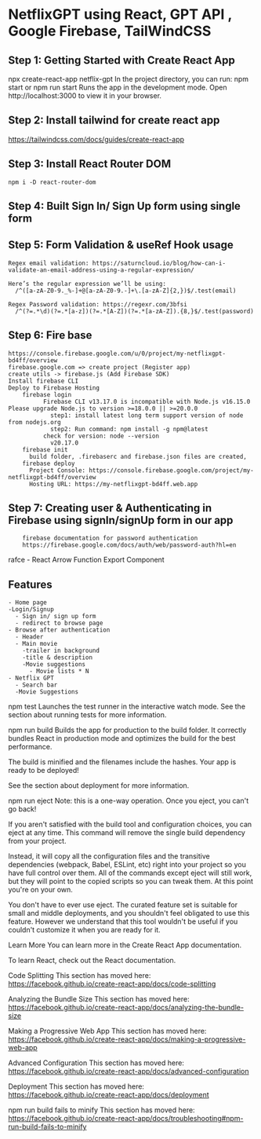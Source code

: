 # NetflixGPT using React, GPT API , Google Firebase, TailWindCSS
## Step 1: Getting Started with Create React App
  npx create-react-app netflix-gpt
  In the project directory, you can run: npm start or npm run start
  Runs the app in the development mode.
  Open http://localhost:3000 to view it in your browser.

## Step 2: Install tailwind for create react app
   https://tailwindcss.com/docs/guides/create-react-app

## Step 3: Install React Router DOM
    npm i -D react-router-dom

## Step 4: Built Sign In/ Sign Up form using single form

## Step 5: Form Validation & useRef Hook usage
    Regex email validation: https://saturncloud.io/blog/how-can-i-validate-an-email-address-using-a-regular-expression/

    Here’s the regular expression we’ll be using:
      /^([a-zA-Z0-9._%-]+@[a-zA-Z0-9.-]+\.[a-zA-Z]{2,})$/.test(email)

    Regex Password validation: https://regexr.com/3bfsi
      /^(?=.*\d)(?=.*[a-z])(?=.*[A-Z])(?=.*[a-zA-Z]).{8,}$/.test(password)
## Step 6: Fire base
    https://console.firebase.google.com/u/0/project/my-netflixgpt-bd4ff/overview
    firebase.google.com => create project (Register app)
    create utils -> firebase.js (Add Firebase SDK)
    Install firebase CLI
    Deploy to Firebase Hosting
        firebase login          
              Firebase CLI v13.17.0 is incompatible with Node.js v16.15.0 Please upgrade Node.js to version >=18.0.0 || >=20.0.0 
                step1: install latest long term support version of node from nodejs.org
                step2: Run command: npm install -g npm@latest
              check for version: node --version
                v20.17.0
        firebase init
          build folder, .firebaserc and firebase.json files are created,
        firebase deploy 
          Project Console: https://console.firebase.google.com/project/my-netflixgpt-bd4ff/overview
          Hosting URL: https://my-netflixgpt-bd4ff.web.app
## Step 7: Creating user & Authenticating in Firebase using signIn/signUp form in our app
        firebase documentation for password authentication
        https://firebase.google.com/docs/auth/web/password-auth?hl=en







   rafce - React Arrow Function Export Component



## Features
    - Home page
    -Login/Signup
      - Sign in/ sign up form
      - redirect to browse page
    - Browse after authentication
      - Header
      - Main movie
        -trailer in background
        -title & description
        -Movie suggestions
          - Movie lists * N
    - Netflix GPT
      - Search bar
      -Movie Suggestions



npm test
Launches the test runner in the interactive watch mode.
See the section about running tests for more information.

npm run build
Builds the app for production to the build folder.
It correctly bundles React in production mode and optimizes the build for the best performance.

The build is minified and the filenames include the hashes.
Your app is ready to be deployed!

See the section about deployment for more information.

npm run eject
Note: this is a one-way operation. Once you eject, you can't go back!

If you aren't satisfied with the build tool and configuration choices, you can eject at any time. This command will remove the single build dependency from your project.

Instead, it will copy all the configuration files and the transitive dependencies (webpack, Babel, ESLint, etc) right into your project so you have full control over them. All of the commands except eject will still work, but they will point to the copied scripts so you can tweak them. At this point you're on your own.

You don't have to ever use eject. The curated feature set is suitable for small and middle deployments, and you shouldn't feel obligated to use this feature. However we understand that this tool wouldn't be useful if you couldn't customize it when you are ready for it.

Learn More
You can learn more in the Create React App documentation.

To learn React, check out the React documentation.

Code Splitting
This section has moved here: https://facebook.github.io/create-react-app/docs/code-splitting

Analyzing the Bundle Size
This section has moved here: https://facebook.github.io/create-react-app/docs/analyzing-the-bundle-size

Making a Progressive Web App
This section has moved here: https://facebook.github.io/create-react-app/docs/making-a-progressive-web-app

Advanced Configuration
This section has moved here: https://facebook.github.io/create-react-app/docs/advanced-configuration

Deployment
This section has moved here: https://facebook.github.io/create-react-app/docs/deployment

npm run build fails to minify
This section has moved here: https://facebook.github.io/create-react-app/docs/troubleshooting#npm-run-build-fails-to-minify